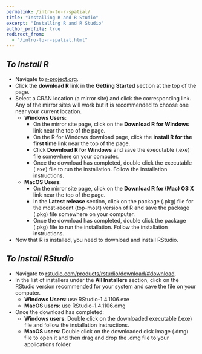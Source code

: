 ```yaml
---
permalink: /intro-to-r-spatial/
title: "Installing R and R Studio"
excerpt: "Installing R and R Studio"
author_profile: true
redirect_from: 
  - "/intro-to-r-spatial.html"
---
```


*To Install R*
------
* Navigate to [r-project.org](https://www.r-project.org).
* Click the **download R** link in the **Getting Started** section at the top of the page.
* Select a CRAN location (a mirror site) and click the corresponding link.  Any of the mirror sites will work but it is recommended to choose one near your current location.
	* **Windows Users**:
		* On the mirror site page, click on the **Download R for Windows** link near the top of the page.
		* On the R for Windows download page, click the **install R for the first time** link near the top of the page.
		* Click **Download R for Windows** and save the executable (.exe) file somewhere on your computer.
		* Once the download has completed, double click the executable (.exe) file to run the installation.  Follow the installation instructions.  
	* **MacOS Users**:
		* On the mirror site page, click on the **Download R for (Mac) OS X** link near the top of the page.  
		* In the **Latest release** section, click on the package (.pkg) file for the most-recent (top-most) version of R and save the package (.pkg) file somewhere on your computer.
		* Once the download has completed, double click the package (.pkg) file to run the installation. Follow the installation instructions.  
* Now that R is installed, you need to download and install RStudio.


*To Install RStudio*
------
* Navigate to [rstudio.com/products/rstudio/download/#download](https://rstudio.com/products/rstudio/download/#download).
* In the list of installers under the **All Installers** section, click on the RStudio version recommended for your system and save the file on your computer.
	* **Windows Users**: use RStudio-1.4.1106.exe
	* **MacOS users**: use RStudio-1.4.1106.dmg
* Once the download has completed:
	* **Windows users**: Double click on the downloaded executable (.exe) file and follow the installation instructions.
	* **MacOS users**: Double click on the downloaded disk image (.dmg) file to open it and then drag and drop the .dmg file to your applications folder.
